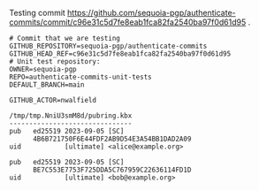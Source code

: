 Testing commit https://github.com/sequoia-pgp/authenticate-commits/commit/c96e31c5d7fe8eab1fca82fa2540ba97f0d61d95 .

```text
# Commit that we are testing
GITHUB_REPOSITORY=sequoia-pgp/authenticate-commits
GITHUB_HEAD_REF=c96e31c5d7fe8eab1fca82fa2540ba97f0d61d95
# Unit test repository:
OWNER=sequoia-pgp
REPO=authenticate-commits-unit-tests
DEFAULT_BRANCH=main

GITHUB_ACTOR=nwalfield

/tmp/tmp.NniU3smM8d/pubring.kbx
-------------------------------
pub   ed25519 2023-09-05 [SC]
      4B6B721750F6E44FDF2AB9D54E3A54BB1DAD2A09
uid           [ultimate] <alice@example.org>

pub   ed25519 2023-09-05 [SC]
      BE7C553E7753F725DDA5C767959C22636114FD1D
uid           [ultimate] <bob@example.org>
```

